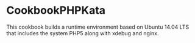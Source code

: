 # CookbookPHPKata

This cookbook builds a runtime environment based on Ubuntu 14.04 LTS that
includes the system PHP5 along with xdebug and nginx.
